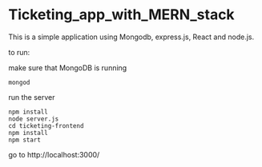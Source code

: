 # Ticketing_app_with_MERN_stack

This is a simple application using Mongodb, express.js, React and node.js.

to run:

make sure that MongoDB is running
```
mongod
```
run the server
```
npm install
node server.js
cd ticketing-frontend
npm install
npm start
```
go to http://localhost:3000/

